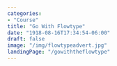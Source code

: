 ```yaml
---
categories: 
- "Course"
title: "Go With Flowtype"
date: "1918-08-16T17:34:54-06:00"
draft: false
image: "/img/flowtypeadvert.jpg"
landingPage: "/gowiththeflowtype"
---
```


